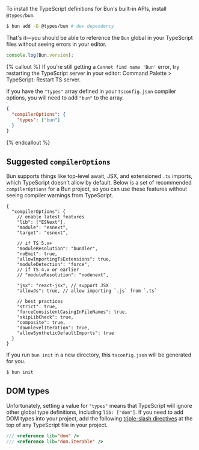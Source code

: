 To install the TypeScript definitions for Bun's built-in APIs, install `@types/bun`.

```sh
$ bun add -D @types/bun # dev dependency
```

That's it—you should be able to reference the `Bun` global in your TypeScript files without seeing errors in your editor.

```ts
console.log(Bun.version);
```

{% callout %}
If you're still getting a `Cannot find name 'Bun'` error, try restarting the TypeScript server in your editor: Command Palette > TypeScript: Restart TS server.

If you have the `"types"` array defined in your `tsconfig.json` compiler options, you will need to add `"bun"` to the array.

```json#tsconfig.json
{
  "compilerOptions": {
    "types": ["bun"]
  }
}
```

{% endcallout %}

## Suggested `compilerOptions`

Bun supports things like top-level await, JSX, and extensioned `.ts` imports, which TypeScript doesn't allow by default. Below is a set of recommended `compilerOptions` for a Bun project, so you can use these features without seeing compiler warnings from TypeScript.

```jsonc
{
  "compilerOptions": {
    // enable latest features
    "lib": ["ESNext"],
    "module": "esnext",
    "target": "esnext",

    // if TS 5.x+
    "moduleResolution": "bundler",
    "noEmit": true,
    "allowImportingTsExtensions": true,
    "moduleDetection": "force",
    // if TS 4.x or earlier
    // "moduleResolution": "nodenext",

    "jsx": "react-jsx", // support JSX
    "allowJs": true, // allow importing `.js` from `.ts`

    // best practices
    "strict": true,
    "forceConsistentCasingInFileNames": true,
    "skipLibCheck": true,
    "composite": true,
    "downlevelIteration": true,
    "allowSyntheticDefaultImports": true
  }
}
```

If you run `bun init` in a new directory, this `tsconfig.json` will be generated for you.

```sh
$ bun init
```

## DOM types

Unfortunately, setting a value for `"types"` means that TypeScript will ignore other global type definitions, including `lib: ["dom"]`. If you need to add DOM types into your project, add the following [triple-slash directives](https://www.typescriptlang.org/docs/handbook/triple-slash-directives.html) at the top of any TypeScript file in your project.

```ts
/// <reference lib="dom" />
/// <reference lib="dom.iterable" />
```
